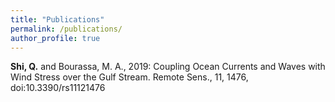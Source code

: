 ```yaml
---
title: "Publications"
permalink: /publications/
author_profile: true
---
```


**Shi, Q.** and Bourassa, M. A., 2019: Coupling Ocean Currents and Waves with Wind
Stress over the Gulf Stream. Remote Sens., 11, 1476, doi:10.3390/rs11121476


